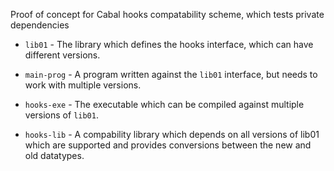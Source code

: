 Proof of concept for Cabal hooks compatability scheme, which tests private
dependencies

* `lib01` - The library which defines the hooks interface, which can have different versions.

* `main-prog` - A program written against the `lib01` interface, but needs to work with multiple versions.

* `hooks-exe` - The executable which can be compiled against multiple versions of `lib01`.

* `hooks-lib` - A compability library which depends on all versions of lib01 which are supported and provides conversions between the new and old datatypes.
